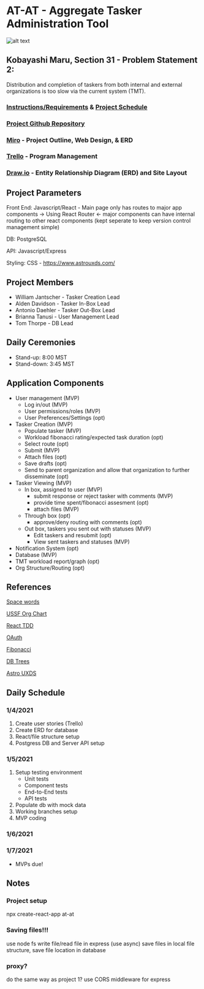 # AT-AT  - Aggregate Tasker Administration Tool

![alt text](https://media1.giphy.com/media/H7r5XcQccQvlXPwUOR/giphy.gif)

## Kobayashi Maru, Section 31 - Problem Statement 2: 
Distribution and completion of taskers from both internal and external organizations is too slow via the current system (TMT).

### [Instructions/Requirements](https://learn-2.galvanize.com/cohorts/2242/blocks/1131/content_files/units/instructions.md) & [Project Schedule](https://docs.google.com/spreadsheets/d/1YTrmCJHOMmBMSd7XV9xjTJuAYHYHGg7y88qxi99rLQ0/edit#gid=0)

### [Project Github Repository](https://github.com/willjantscher/SDI_Capstone)

### [Miro](https://miro.com/app/board/o9J_laKxjS0=/) - Project Outline, Web Design, & ERD

### [Trello](https://trello.com/invite/b/f0oja1MK/16d1189bcc4e505508b9bb71d2a16555/sdicapstone) - Program Management

### [Draw.io](https://app.diagrams.net/#G1jkGSQCSomfDGiqsOGYZKOYyLPRaWZflG) - Entity Relationship Diagram (ERD) and Site Layout

## Project Parameters
Front End: Javascript/React - Main page only has routes to major app components -> Using React Router <- major components can have internal routing to other react components (kept seperate to keep version control management simple)

DB: PostgreSQL

API: Javascript/Express

Styling: CSS - https://www.astrouxds.com/ 

## Project Members
- William Jantscher - Tasker Creation Lead
- Alden Davidson - Tasker In-Box Lead
- Antonio Daehler - Tasker Out-Box Lead
- Brianna Tanusi - User Management Lead
- Tom Thorpe - DB Lead

## Daily Ceremonies
 - Stand-up: 8:00 MST
 - Stand-down: 3:45 MST

## Application Components
- User management (MVP)
    - Log in/out (MVP)
    - User permissions/roles (MVP)
    - User Preferences/Settings (opt)
- Tasker Creation (MVP)
    - Populate tasker (MVP)
    - Workload fibonacci rating/expected task duration (opt)
    - Select route (opt)
    - Submit (MVP)
    - Attach files (opt)
    - Save drafts (opt)
    - Send to parent organization and allow that organization to further disseminate (opt)
- Tasker Viewing (MVP)
    - In box, assigned to user (MVP)
        - submit response or reject tasker with comments (MVP)
        - provide time spent/fibonacci assesment (opt)
        - attach files (MVP)
    - Through box (opt)
        - approve/deny routing with comments (opt)
    - Out box, taskers you sent out with statuses (MVP)
        - Edit taskers and resubmit (opt)
        - View sent taskers and statuses (MVP)
- Notification System (opt)
- Database (MVP)
- TMT workload report/graph (opt)
- Org Structure/Routing (opt)

## References
[Space words](https://www.teachstarter.com/us/teaching-resource/space-word-wall-vocabulary-us/)

[USSF Org Chart](https://www.militarytimes.com/opinion/commentary/2020/10/21/william-shatner-and-the-military-times-brought-america-into-the-most-important-debate-in-the-ndaa/)

[React TDD](https://create-react-app.dev/docs/running-tests/)

[OAuth](https://oauth.net/2/browser-based-apps/)

[Fibonacci](https://www.atlassian.com/agile/project-management/estimation)

[DB Trees](https://www.postgresql.org/docs/9.3/ltree.html)

[Astro UXDS](https://astro-components.netlify.app/?path=/story/components-tabs--tabs-compact)
## Daily Schedule

### 1/4/2021
1. Create user stories (Trello)
2. Create ERD for database
3. React/file structure setup
4. Postgress DB and Server API setup

### 1/5/2021
1. Setup testing environment
    - Unit tests
    - Component tests
    - End-to-End tests
    - API tests
2. Populate db with mock data
3. Working branches setup
4. MVP coding

### 1/6/2021

### 1/7/2021
- MVPs due!




## Notes
### Project setup

npx create-react-app at-at

### Saving files!!!
use node fs write file/read file in express (use async)
save files in local file structure, save file location in database

### proxy?
do the same way as project 1?
use CORS middleware for express


